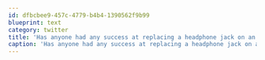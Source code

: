 ```yaml
---
id: dfbcbee9-457c-4779-b4b4-1390562f9b99
blueprint: text
category: twitter
title: 'Has anyone had any success at replacing a headphone jack on an audio cable? never works for me'
caption: 'Has anyone had any success at replacing a headphone jack on an audio cable? never works for me'
---
```

